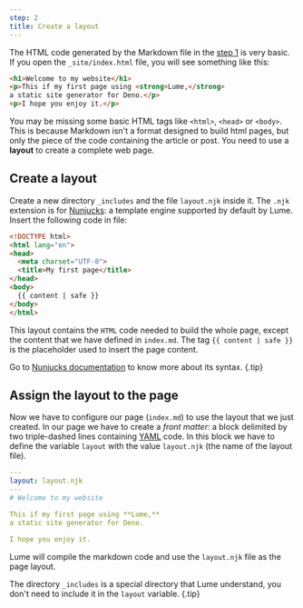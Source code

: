 ```yaml
---
step: 2
title: Create a layout
---
```


The HTML code generated by the Markdown file in the [step 1](your-first-page.md) is very
basic. If you open the `_site/index.html` file, you will see something like
this:

```html
<h1>Welcome to my website</h1>
<p>This if my first page using <strong>Lume,</strong>
a static site generator for Deno.</p>
<p>I hope you enjoy it.</p>
```

You may be missing some basic HTML tags like `<html>`, `<head>` or `<body>`.
This is because Markdown isn't a format designed to build html pages, but only
the piece of the code containing the article or post. You need to use a
**layout** to create a complete web page.

## Create a layout

Create a new directory `_includes` and the file `layout.njk` inside it. The
`.njk` extension is for [Nunjucks](https://mozilla.github.io/nunjucks/): a
template engine supported by default by Lume. Insert the following code in file:

<lume-code>

```html {Title="_includes/layout.njk}
<!DOCTYPE html>
<html lang="en">
<head>
  <meta charset="UTF-8">
  <title>My first page</title>
</head>
<body>
  {{ content | safe }}
</body>
</html>
```

</lume-code>

This layout contains the `HTML` code needed to build the whole page, except the
content that we have defined in `index.md`. The tag `{{ content | safe }}` is
the placeholder used to insert the page content.

Go to
[Nunjucks documentation](https://mozilla.github.io/nunjucks/templating.html) to
know more about its syntax. {.tip}

## Assign the layout to the page

Now we have to configure our page (`index.md`) to use the layout that we just
created. In our page we have to create a _front matter_: a block delimited by
two triple-dashed lines containing [YAML](https://yaml.org/) code. In this block
we have to define the variable `layout` with the value `layout.njk` (the name of
the layout file).

<lume-code>

```yml {title="index.md"}
---
layout: layout.njk
---
# Welcome to my website

This if my first page using **Lume,**
a static site generator for Deno.

I hope you enjoy it.
```

</lume-code>

Lume will compile the markdown code and use the `layout.njk` file as the page
layout.

The directory `_includes` is a special directory that Lume understand, you don't
need to include it in the `layout` variable. {.tip}
